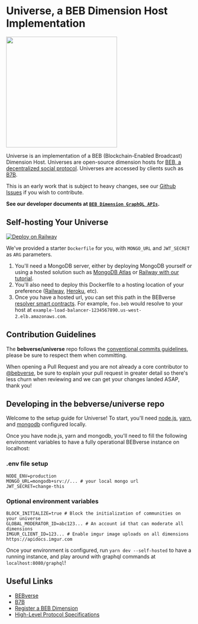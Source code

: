 # Universe, a BEB Dimension Host Implementation

<img src="./.misc/header.png" width="300" />

Universe is an implementation of a BEB (Blockchain-Enabled Broadcast) Dimension Host. Universes are open-source dimension hosts for [BEB, a decentralized social protocol](https://github.com/bebverse/protocol). Universes are accessed by clients such as [B7B](https://github.com/bebverse/b7b).

This is an early work that is subject to heavy changes, see our [Github Issues](https://github.com/bebverse/dimension/issues) if you wish to contribute.

**See our developer documents at [`BEB Dimension GraphQL APIs`](https://hackmd.io/@bebverse/graphql).**

## Self-hosting Your Universe

[![Deploy on Railway](https://railway.app/button.svg)](https://railway.app/new/template/_1eUPs)

We've provided a starter `Dockerfile` for you, with `MONGO_URL` and `JWT_SECRET` as `ARG` parameters.

1. You'll need a MongoDB server, either by deploying MongoDB yourself or using a hosted solution such as [MongoDB Atlas](https://www.mongodb.com/cloud/atlas) or [Railway with our tutorial](https://github.com/bebverse/universe/blob/main/tutorials/RAILWAY.md).
2. You'll also need to deploy this Dockerfile to a hosting location of your preference ([Railway](https://railway.app), [Heroku](https://www.heroku.com/), etc).
3. Once you have a hosted url, you can set this path in the BEBverse [resolver smart contracts](https://github.com/bebverse/contracts). For example, `foo.beb` would resolve to your host at `example-load-balancer-1234567890.us-west-2.elb.amazonaws.com`.

## Contribution Guidelines

The **bebverse/universe** repo follows the [conventional commits guidelines](https://www.conventionalcommits.org/en/v1.0.0/#summary), please be sure to respect them when committing.

When opening a Pull Request and you are not already a core contributor to [@bebverse](https://github.com/bebverse), be sure to explain your pull request in greater detail so there's less churn when reviewing and we can get your changes landed ASAP, thank you!

## Developing in the bebverse/universe repo

Welcome to the setup guide for Universe! To start, you'll need [node.js](https://github.com/nvm-sh/nvm), [yarn](https://classic.yarnpkg.com/lang/en/docs/install/#mac-stable), and [mongodb](https://www.mongodb.com/docs/manual/tutorial/install-mongodb-on-os-x/) configured locally.

Once you have node.js, yarn and mongodb, you'll need to fill the following environment variables to have a fully operational BEBverse instance on localhost:

### .env file setup

```
NODE_ENV=production
MONGO_URL=mongodb+srv://... # your local mongo url
JWT_SECRET=change-this
```

### Optional environment variables

```
BLOCK_INITIALIZE=true # Block the initialization of communities on your universe
GLOBAL_MODERATOR_ID=abc123... # An account id that can moderate all dimensions
IMGUR_CLIENT_ID=123... # Enable imgur image uploads on all dimensions https://apidocs.imgur.com
```

Once your environment is configured, run `yarn dev --self-hosted` to have a running instance, and play around with graphql commands at `localhost:8080/graphql`!

## Useful Links

- [BEBverse](https://beb.xyz)
- [B7B](https://b7b.xyz)
- [Register a BEB Dimension](https://beb.domains)
- [High-Level Protocol Specifications](https://github.com/bebverse/protocol)
